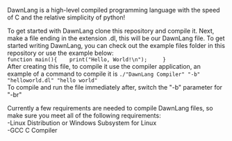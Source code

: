 DawnLang is a high-level compiled programming language with the speed of C and the relative simplicity of python!  
  
To get started with DawnLang clone this repository and compile it. Next, make a file ending in the extension .dl, this will be our DawnLang file. To get started writing DawnLang, you can check out the example files folder in this repository or use the example below:  
`function main(){   
  print("Hello, World!\n");    
}`  
After creating this file, to compile it use the compiler application, an example of a command to compile it is `./"DawnLang Compiler" "-b" "helloworld.dl" "hello world"`  
To compile and run the file immediately after, switch the "-b" parameter for "-br"  

Currently a few requirements are needed to compile DawnLang files, so make sure you meet all of the following requirements:  
  -Linux Distribution or Windows Subsystem for Linux  
  -GCC C Compiler  
